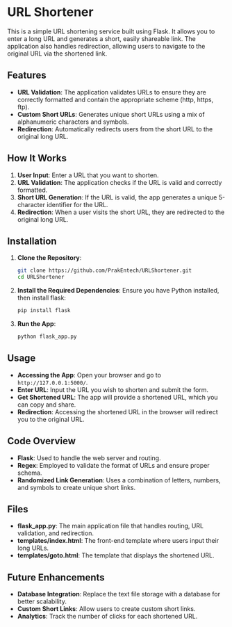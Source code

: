 # URL Shortener

This is a simple URL shortening service built using Flask. It allows you to enter a long URL and generates a short, easily shareable link. The application also handles redirection, allowing users to navigate to the original URL via the shortened link.

## Features

- **URL Validation**: The application validates URLs to ensure they are correctly formatted and contain the appropriate scheme (http, https, ftp).
- **Custom Short URLs**: Generates unique short URLs using a mix of alphanumeric characters and symbols.
- **Redirection**: Automatically redirects users from the short URL to the original long URL.

## How It Works

1. **User Input**: Enter a URL that you want to shorten.
2. **URL Validation**: The application checks if the URL is valid and correctly formatted.
3. **Short URL Generation**: If the URL is valid, the app generates a unique 5-character identifier for the URL.
4. **Redirection**: When a user visits the short URL, they are redirected to the original long URL.

## Installation

1. **Clone the Repository**:
   ```bash
   git clone https://github.com/PrakEntech/URLShortener.git
   cd URLShortener
   ```

2. **Install the Required Dependencies**:
   Ensure you have Python installed, then install flask:
   ```bash
   pip install flask
   ```

3. **Run the App**:
   ```bash
   python flask_app.py
   ```

## Usage

- **Accessing the App**: Open your browser and go to `http://127.0.0.1:5000/`.
- **Enter URL**: Input the URL you wish to shorten and submit the form.
- **Get Shortened URL**: The app will provide a shortened URL, which you can copy and share.
- **Redirection**: Accessing the shortened URL in the browser will redirect you to the original URL.

## Code Overview

- **Flask**: Used to handle the web server and routing.
- **Regex**: Employed to validate the format of URLs and ensure proper schema.
- **Randomized Link Generation**: Uses a combination of letters, numbers, and symbols to create unique short links.

## Files

- **flask_app.py**: The main application file that handles routing, URL validation, and redirection.
- **templates/index.html**: The front-end template where users input their long URLs.
- **templates/goto.html**: The template that displays the shortened URL.

## Future Enhancements

- **Database Integration**: Replace the text file storage with a database for better scalability.
- **Custom Short Links**: Allow users to create custom short links.
- **Analytics**: Track the number of clicks for each shortened URL.

